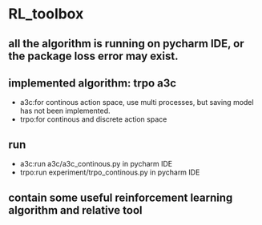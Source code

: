 # RL_toolbox
## all the algorithm is running on pycharm IDE, or the package loss error may exist.

## implemented algorithm: trpo a3c
* a3c:for continous action space, use multi processes, but saving model has not been implemented.
* trpo:for continous and discrete action space

## run
* a3c:run a3c/a3c_continous.py in pycharm IDE
* trpo:run experiment/trpo_continous.py in pycharm IDE

## contain some useful reinforcement learning algorithm and relative tool
